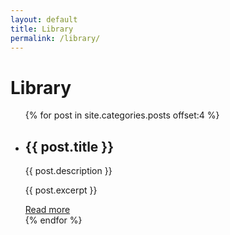 ```yaml
---
layout: default
title: Library
permalink: /library/
---
```


# Library

<ul>
{% for post in site.categories.posts offset:4 %}
  <li>
    <h2>{{ post.title }}</h2>
    <p>{{ post.description }}</p>
    <p>{{ post.excerpt }}</p>
    <a href="{{ site.baseurl }}{{ post.url }}" title="{{ post.description }}">Read more</a>
  </li>
{% endfor %}
</ul>
